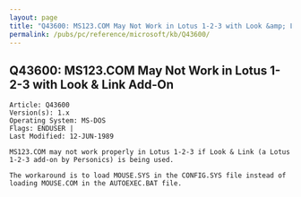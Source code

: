 ```yaml
---
layout: page
title: "Q43600: MS123.COM May Not Work in Lotus 1-2-3 with Look &amp; Link Add-On"
permalink: /pubs/pc/reference/microsoft/kb/Q43600/
---
```


## Q43600: MS123.COM May Not Work in Lotus 1-2-3 with Look &amp; Link Add-On

	Article: Q43600
	Version(s): 1.x
	Operating System: MS-DOS
	Flags: ENDUSER |
	Last Modified: 12-JUN-1989
	
	MS123.COM may not work properly in Lotus 1-2-3 if Look & Link (a Lotus
	1-2-3 add-on by Personics) is being used.
	
	The workaround is to load MOUSE.SYS in the CONFIG.SYS file instead of
	loading MOUSE.COM in the AUTOEXEC.BAT file.
